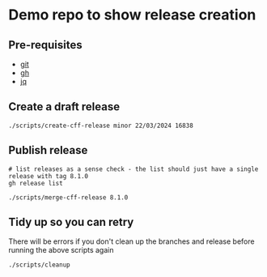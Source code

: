 # Demo repo to show release creation

## Pre-requisites

* [ git ](https://git-scm.com/)
* [ gh ](https://cli.github.com/)
* [ jq ](https://jqlang.github.io/jq/)

## Create a draft release
```
./scripts/create-cff-release minor 22/03/2024 16838
```

## Publish release
```
# list releases as a sense check - the list should just have a single release with tag 8.1.0
gh release list

./scripts/merge-cff-release 8.1.0
```

## Tidy up so you can retry

There will be errors if you don't clean up the branches and release before running the above scripts again

```
./scripts/cleanup
```
